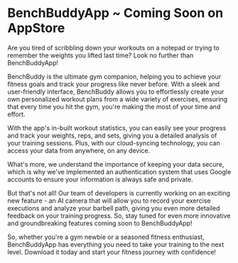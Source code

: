 # BenchBuddyApp ~ Coming Soon on AppStore

Are you tired of scribbling down your workouts on a notepad or trying to remember the weights you lifted last time? Look no further than BenchBuddyApp!

BenchBuddy is the ultimate gym companion, helping you to achieve your fitness goals and track your progress like never before. With a sleek and user-friendly interface, BenchBuddy allows you to effortlessly create your own personalized workout plans from a wide variety of exercises, ensuring that every time you hit the gym, you're making the most of your time and effort.

With the app's in-built workout statistics, you can easily see your progress and track your weights, reps, and sets, giving you a detailed analysis of your training sessions. Plus, with our cloud-syncing technology, you can access your data from anywhere, on any device.

What's more, we understand the importance of keeping your data secure, which is why we've implemented an authentication system that uses Google accounts to ensure your information is always safe and private.

But that's not all! Our team of developers is currently working on an exciting new feature - an AI camera that will allow you to record your exercise executions and analyze your barbell path, giving you even more detailed feedback on your training progress. So, stay tuned for even more innovative and groundbreaking features coming soon to BenchBuddyApp!

So, whether you're a gym newbie or a seasoned fitness enthusiast, BenchBuddyApp has everything you need to take your training to the next level. Download it today and start your fitness journey with confidence!
